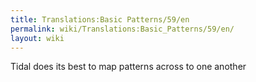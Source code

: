 ```yaml
---
title: Translations:Basic Patterns/59/en
permalink: wiki/Translations:Basic_Patterns/59/en/
layout: wiki
---
```


Tidal does its best to map patterns across to one another
